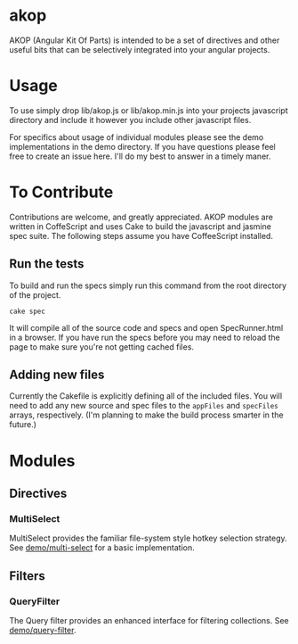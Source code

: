 akop
====

AKOP (Angular Kit Of Parts) is intended to be a set of directives and other useful bits that can be selectively
integrated into your angular projects.

# Usage

To use simply drop lib/akop.js or lib/akop.min.js into your projects javascript directory and include it however you
include other javascript files.

For specifics about usage of individual modules please see the demo implementations in the demo directory. If you have questions
please feel free to create an issue here. I'll do my best to answer in a timely maner.

# To Contribute

Contributions are welcome, and greatly appreciated. AKOP modules are written in CoffeScript and uses Cake to build the
javascript and jasmine spec suite. The following steps assume you have CoffeeScript installed.

## Run the tests

To build and run the specs simply run this command from the root directory of the project.

```cake spec```

It will compile all of the source code and specs and open SpecRunner.html in a browser. If you have run the specs before
you may need to reload the page to make sure you're not getting cached files.

## Adding new files

Currently the Cakefile is explicitly defining all of the included files. You will need to add any new source and spec files
to the ```appFiles``` and ```specFiles``` arrays, respectively. (I'm planning to make the build process smarter in the future.)

# Modules

## Directives

### MultiSelect

MultiSelect provides the familiar file-system style hotkey selection strategy. See [demo/multi-select](https://github.com/jamesBrennan/akop/blob/master/demo/multi-select.html) for a
basic implementation.

## Filters

### QueryFilter

The Query filter provides an enhanced interface for filtering collections. See [demo/query-filter](https://github.com/jamesBrennan/akop/blob/master/demo/query-filter.html).
